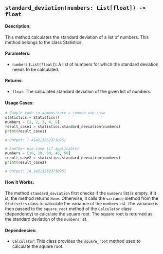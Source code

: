 ## `standard_deviation(numbers: List[float]) -> float`

#### Description:
This method calculates the standard deviation of a list of numbers. This method belongs to the class Statistics.

#### Parameters:
- `numbers` (`List[float]`): A list of numbers for which the standard deviation needs to be calculated.

#### Returns:
- `float`: The calculated standard deviation of the given list of numbers.

#### Usage Cases:

```python
# Sample code to demonstrate a common use case
statistics = Statistics()
numbers = [1, 2, 3, 4, 5]
result_case1 = statistics.standard_deviation(numbers)
print(result_case1)

# Output: 1.4142135623730951

# Another use case (if applicable)
numbers = [10, 20, 30, 40, 50]
result_case2 = statistics.standard_deviation(numbers)
print(result_case2)

# Output: 14.142135623730951
```

#### How it Works:
The method `standard_deviation` first checks if the `numbers` list is empty. If it is, the method returns `None`. Otherwise, it calls the `variance` method from the `Statistics` class to calculate the variance of the `numbers` list. The variance is then passed to the `square_root` method of the `Calculator` class (dependency) to calculate the square root. The square root is returned as the standard deviation of the `numbers` list.

#### Dependencies:
- `Calculator`: This class provides the `square_root` method used to calculate the square root.